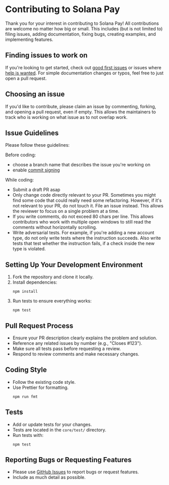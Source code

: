 # Contributing to Solana Pay

Thank you for your interest in contributing to Solana Pay! All contributions are welcome no
matter how big or small. This includes (but is not limited to) filing issues,
adding documentation, fixing bugs, creating examples, and implementing features.

## Finding issues to work on

If you're looking to get started,
check out [good first issues](https://github.com/solana-foundation/solana-pay/issues?q=is%3Aissue+is%3Aopen+label%3A%22good+first+issue%22)
or issues where [help is wanted](https://github.com/solana-foundation/solana-pay/issues?q=is%3Aissue+is%3Aopen+label%3A%22help+wanted%22).
For simple documentation changes or typos, feel free to just open a pull request.

## Choosing an issue

If you'd like to contribute, please claim an issue by commenting, forking, and
opening a pull request, even if empty. This allows the maintainers to track who
is working on what issue as to not overlap work.

## Issue Guidelines

Please follow these guidelines:

Before coding:

- choose a branch name that describes the issue you're working on
- enable [commit signing](https://docs.github.com/en/authentication/managing-commit-signature-verification/signing-commits)

While coding:

- Submit a draft PR asap
- Only change code directly relevant to your PR. Sometimes you might find some code that could really need some refactoring. However, if it's not relevant to your PR, do not touch it. File an issue instead. This allows the reviewer to focus on a single problem at a time.
- If you write comments, do not exceed 80 chars per line. This allows contributors who work with multiple open windows to still read the comments without horizontally scrolling.
- Write adversarial tests. For example, if you're adding a new account type, do not only write tests where the instruction succeeds. Also write tests that test whether the instruction fails, if a check inside the new type is violated.

## Setting Up Your Development Environment

1. Fork the repository and clone it locally.
2. Install dependencies:
   ```
   npm install
   ```
3. Run tests to ensure everything works:
   ```
   npm test
   ```

## Pull Request Process

- Ensure your PR description clearly explains the problem and solution.
- Reference any related issues by number (e.g., "Closes #123").
- Make sure all tests pass before requesting a review.
- Respond to review comments and make necessary changes.

## Coding Style

- Follow the existing code style.
- Use Prettier for formatting.
  ```
  npm run fmt
  ```

## Tests

- Add or update tests for your changes.
- Tests are located in the `core/test/` directory.
- Run tests with:
  ```
  npm test
  ```

## Reporting Bugs or Requesting Features

- Please use [GitHub Issues](link-to-issues) to report bugs or request features.
- Include as much detail as possible.

